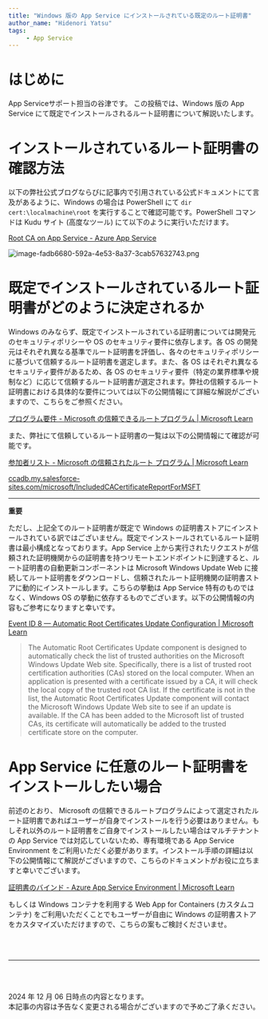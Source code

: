 ```yaml
---
title: "Windows 版の App Service にインストールされている既定のルート証明書"
author_name: "Hidenori Yatsu"
tags:
     - App Service
---
```

    
# はじめに

App Serviceサポート担当の谷津です。
この投稿では、Windows 版の App Service にて既定でインストールされるルート証明書について解説いたします。

# インストールされているルート証明書の確認方法
以下の弊社公式ブログならびに記事内で引用されている公式ドキュメントにて言及があるように、Windows の場合は PowerShell にて `dir cert:\localmachine\root` を実行することで確認可能です。PowerShell コマンドは Kudu サイト (高度なツール) にて以下のように実行いただけます。

[Root CA on App Service - Azure App Service](https://azure.github.io/AppService/2021/06/22/Root-CA-on-App-Service-Guide.html)

![image-fadb6680-592a-4e53-8a37-3cab57632743.png]({{site.baseurl}}/media/2024/12/image-fadb6680-592a-4e53-8a37-3cab57632743.png)

# 既定でインストールされているルート証明書がどのように決定されるか

Windows のみならず、既定でインストールされている証明書については開発元のセキュリティポリシーや OS のセキュリティ要件に依存します。各 OS の開発元はそれぞれ異なる基準でルート証明書を評価し、各々のセキュリティポリシーに基づいて信頼するルート証明書を選定します。また、各 OS はそれぞれ異なるセキュリティ要件があるため、各 OS のセキュリティ要件（特定の業界標準や規制など）に応じて信頼するルート証明書が選定されます。弊社の信頼するルート証明書における具体的な要件については以下の公開情報にて詳細な解説がございますので、こちらをご参照ください。

[プログラム要件 - Microsoft の信頼できるルートプログラム | Microsoft Learn](https://learn.microsoft.com/ja-jp/security/trusted-root/program-requirements)

また、弊社にて信頼しているルート証明書の一覧は以下の公開情報にて確認が可能です。

[参加者リスト - Microsoft の信頼されたルート プログラム | Microsoft Learn](https://learn.microsoft.com/ja-jp/security/trusted-root/participants-list)

[ccadb.my.salesforce-sites.com/microsoft/IncludedCACertificateReportForMSFT](https://ccadb.my.salesforce-sites.com/microsoft/IncludedCACertificateReportForMSFT)

---

**重要**

ただし、上記全てのルート証明書が既定で Windows の証明書ストアにインストールされている訳ではございません。既定でインストールされているルート証明書は最小構成となっております。App Service 上から実行されたリクエストが信頼された証明機関からの証明書を持つリモートエンドポイントに到達すると、ルート証明書の自動更新コンポーネントは Microsoft Windows Update Web に接続してルート証明書をダウンロードし、信頼されたルート証明機関の証明書ストアに動的にインストールします。こちらの挙動は App Service 特有のものではなく、Windows OS の挙動に依存するものでございます。以下の公開情報の内容もご参考になりますと幸いです。

[Event ID 8 — Automatic Root Certificates Update Configuration | Microsoft Learn](https://learn.microsoft.com/ja-jp/previous-versions/windows/it-pro/windows-server-2008-r2-and-2008/cc734054(v=ws.10))
> The Automatic Root Certificates Update component is designed to automatically check the list of trusted authorities on the Microsoft Windows Update Web site. Specifically, there is a list of trusted root certification authorities (CAs) stored on the local computer. When an application is presented with a certificate issued by a CA, it will check the local copy of the trusted root CA list. If the certificate is not in the list, the Automatic Root Certificates Update component will contact the Microsoft Windows Update Web site to see if an update is available. If the CA has been added to the Microsoft list of trusted CAs, its certificate will automatically be added to the trusted certificate store on the computer.

# App Service に任意のルート証明書をインストールしたい場合

前述のとおり、 Microsoft の信頼できるルートプログラムによって選定されたルート証明書であればユーザーが自身でインストールを行う必要はありません。もしそれ以外のルート証明書をご自身でインストールしたい場合はマルチテナントの App Service では対応していないため、専有環境である App Service Environment をご利用いただく必要があります。インストール手順の詳細は以下の公開情報にて解説がございますので、こちらのドキュメントがお役に立ちますと幸いでございます。

[証明書のバインド - Azure App Service Environment | Microsoft Learn](https://learn.microsoft.com/ja-jp/azure/app-service/environment/certificates#private-client-certificate)

もしくは Windows コンテナを利用する Web App for Containers (カスタムコンテナ) をご利用いただくことでもユーザーが自由に Windows の証明書ストアをカスタマイズいただけますので、こちらの案もご検討くださいませ。

<br>
<br>
    
---
    
<br>
<br>
    
2024 年 12 月 06 日時点の内容となります。<br>
本記事の内容は予告なく変更される場合がございますので予めご了承ください。
    
<br>
<br>
